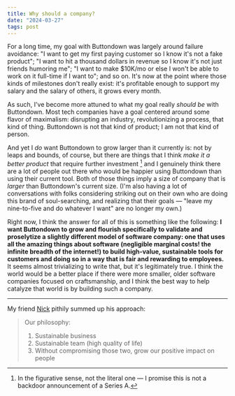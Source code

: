 ```yaml
---
title: Why should a company?
date: "2024-03-27"
tags: post
---
```


For a long time, my goal with Buttondown was largely around failure avoidance: "I want to get my first paying customer so I know it's not a fake product"; "I want to hit a thousand dollars in revenue so I know it's not just friends humoring me"; "I want to make $10K/mo or else I won't be able to work on it full-time if I want to"; and so on. It's now at the point where those kinds of milestones don't really exist: it's profitable enough to support my salary and the salary of others, it grows every month.

As such, I've become more attuned to what my goal really _should be_ with Buttondown. Most tech companies have a goal centered around some flavor of maximalism: disrupting an industry, revolutionizing a process, that kind of thing. Buttondown is not that kind of product; I am not that kind of person.

And yet I _do_ want Buttondown to grow larger than it currently is: not by leaps and bounds, of course, but there are things that I think _make it a better product_ that require further investment [^1] and I genuinely think there are a lot of people out there who would be happier using Buttondown than using their current tool. Both of those things imply a size of company that is _larger_ than Buttondown's current size. (I'm also having a lot of conversations with folks considering striking out on their own who are doing this brand of soul-searching, and realizing that their goals — "leave my nine-to-five and do whatever I want" are no longer my own.)

Right now, I think the answer for all of this is something like the following: **I want Buttondown to grow and flourish specifically to validate and proselytize a slightly different model of software company: one that uses all the amazing things about software (negligible marginal costs! the infinite breadth of the internet!) to build high-value, sustainable tools for customers and doing so in a way that is fair and rewarding to employees.** It seems almost trivializing to write that, but it's legitimately true. I think the world would be a better place if there were more smaller, older software companies focused on craftsmanship, and I think the best way to help catalyze that world is by building such a company.

---

My friend [Nick](https://twitter.com/nickbaum/status/1774218520693530965?t=M_YJHCkPF0gWKK16v7jjYg) pithily summed up his approach:

> Our philosophy:
>
> 1. Sustainable business
> 2. Sustainable team (high quality of life)
> 3. Without compromising those two, grow our positive impact on people

[^1]: In the figurative sense, not the literal one — I promise this is not a backdoor announcement of a Series A.
